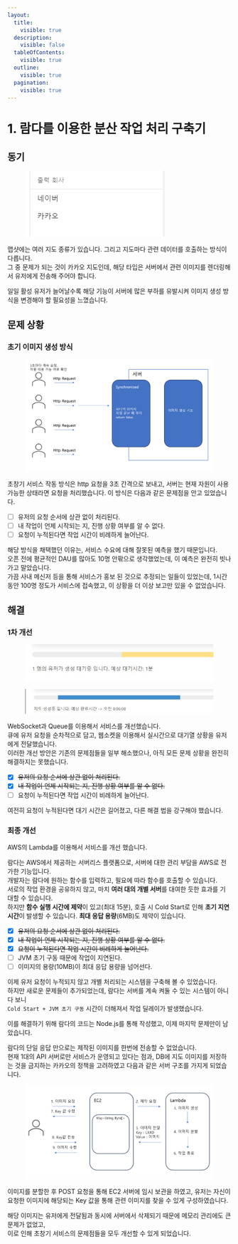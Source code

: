 ```yaml
---
layout:
  title:
    visible: true
  description:
    visible: false
  tableOfContents:
    visible: true
  outline:
    visible: true
  pagination:
    visible: true
---
```


# 1. 람다를 이용한 분산 작업 처리 구축기

## 동기

<figure><img src="../../.gitbook/assets/image (18) (1).png" alt=""><figcaption></figcaption></figure>

맵샷에는 여러 지도 종류가 있습니다. 그리고 지도마다 관련 데이터를 호출하는 방식이 다릅니다.\
그 중 문제가 되는 것이 카카오 지도인데, 해당 타입은 서버에서 관련 이미지를 렌더링해서 유저에게 전송해 주어야 합니다.

일일 활성 유저가 늘어날수록 해당 기능이 서버에 많은 부하를 유발시켜 이미지 생성 방식을 변경해야 할 필요성을 느꼈습니다.

## 문제 상황

### 초기 이미지 생성 방식

<figure><img src="../../.gitbook/assets/image (21).png" alt=""><figcaption></figcaption></figure>

초창기 서비스 작동 방식은 http 요청을 3초 간격으로 보내고, 서버는 현재 자원이 사용 가능한 상태라면 요청을 처리했습니다. 이 방식은 다음과 같은 문제점을 안고 있었습니다.

* [ ] 유저의 요청 순서에 상관 없이 처리된다.
* [ ] 내 작업이 언제 시작되는 지, 진행 상황 여부를 알 수 없다.
* [ ] 요청이 누적된다면 작업 시간이 비례하게 늘어난다.

해당 방식을 채택했던 이유는, 서비스 수요에 대해 잘못된 예측을 했기 때문입니다.\
오픈 전에 평균적인 DAU를 많아도 10명 안팎으로 생각했었는데, 이 예측은 완전히 빗나가고 말았습니다.\
가끔 사내 메신저 등을 통해 서비스가 홍보 된 것으로 추정되는 일들이 있었는데, 1시간 동안 100명 정도가 서비스에 접속했고, 이 상황을 더 이상 보고만 있을 수 없었습니다.

## 해결

### 1차 개선

<figure><img src="../../.gitbook/assets/image (27).png" alt=""><figcaption></figcaption></figure>

<figure><img src="../../.gitbook/assets/image (23).png" alt=""><figcaption></figcaption></figure>

WebSocket과 Queue를 이용해서 서비스를 개선했습니다.\
큐에 유저 요청을 순차적으로 담고, 웹소켓을 이용해서 실시간으로 대기열 상황을 유저에게 전달했습니다.\
이러한 개선 방안은 기존의 문제점들을 일부 해소했으나, 아직 모든 문제 상황을 완전히 해결하지는 못했습니다.

* [x] ~~유저의 요청 순서에 상관 없이 처리된다.~~
* [x] ~~내 작업이 언제 시작되는 지, 진행 상황 여부를 알 수 없다.~~
* [ ] 요청이 누적된다면 작업 시간이 비례하게 늘어난다.

여전히 요청이 누적된다면 대기 시간은 길어졌고, 다른 해결 법을 강구해야 했습니다.

### 최종 개선

AWS의 Lambda를 이용해서 서비스를 개선 했습니다.

람다는 AWS에서 제공하는 서버리스 플랫폼으로, 서버에 대한 관리 부담을 AWS로 전가한 기능입니다.\
개발자는 람다에 원하는 함수를 입력하고, 필요에 따라 함수를 호출할 수 있습니다.\
서로의 작업 환경을 공유하지 않고, 마치 **여러 대의 개별 서버**를 대여한 듯한 효과를 기대할 수 있습니다.\
하지만 **함수 실행 시간에 제약**이 있고(최대 15분), 호출 시 Cold Start로 인해 **초기 지연 시간**이 발생할 수 있습니다. **최대 응답 용량**(6MB)도 제약이 있습니다.

* [x] ~~유저의 요청 순서에 상관 없이 처리된다.~~
* [x] ~~내 작업이 언제 시작되는 지, 진행 상황 여부를 알 수 없다.~~
* [x] ~~요청이 누적된다면 작업 시간이 비례하게 늘어난다.~~
* [ ] JVM 초기 구동 때문에 작업이 지연된다.
* [ ] 이미지의 용량(10MB)이 최대 응답 용량을 넘어선다.

이제 유저 요청이 누적되지 않고 개별 처리되는 시스템을 구축해 볼 수 있었습니다.\
하지만 새로운 문제들이 추가되었는데, 람다는 서버를 계속 켜둘 수 있는 시스템이 아니다 보니 \
`Cold Start + JVM 초기 구동` 시간이 더해져서 작업 딜레이가 발생했습니다.

이를 해결하기 위해 람다의 코드는 Node.js를 통해 작성했고, 이제 마지막 문제만이 남았습니다.

람다의 단일 응답 만으로는 제작된 이미지를 한번에 전송할 수 없었습니다.\
현재 1대의 API 서버로만 서비스가 운영되고 있다는 점과, DB에 지도 이미지를 저장하는 것을 금지하는 카카오의 정책을 고려하였고 다음과 같은 서버 구조를 가지게 되었습니다.

<figure><img src="../../.gitbook/assets/image (15) (2).png" alt=""><figcaption></figcaption></figure>

이미지를 분할한 후 POST 요청을 통해 EC2 서버에 임시 보관을 하였고, 유저는 자신이 요청한 이미지에 해당되는 Key 값을 통해 관련 이미지를 찾을 수 있게 구성하였습니다.

해당 이미지는 유저에게 전달됨과 동시에 서버에서 삭제되기 때문에 메모리 관리에도 큰 문제가 없었고,\
이로 인해 초창기 서비스의 문제점들을 모두 개선할 수 있게 되었습니다.


